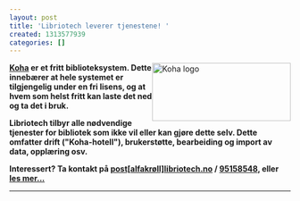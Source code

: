 ```yaml
---
layout: post
title: 'Libriotech leverer tjenestene! '
created: 1313577939
categories: []
---
```

<div style="clear: right; float: right;"><a href="/koha"><img src="/files/img/logo-koha-web.png" height="104" width="248" alt="Koha logo" title="Koha logo"/></a></div>

<div style="font-weight: bold;">

<p><a href="http://koha-community.org/">Koha</a> er et fritt biblioteksystem. Dette innebærer at hele systemet er tilgjengelig under en fri lisens, og at hvem som helst fritt kan laste det ned og ta det i bruk.</p>

<p>Libriotech tilbyr alle nødvendige tjenester for bibliotek som ikke vil eller kan gjøre dette selv. Dette omfatter drift ("Koha-hotell"), brukerstøtte, bearbeiding og import av data, opplæring osv.</p>

<p>Interessert? Ta kontakt på <a href="mailto:post[alfakrøll]libriotech.no">post[alfakrøll]libriotech.no</a> / <a href="tel:95158548">95158548</a>, eller <a href="/koha">les mer...</a></p>

</div>

<hr/>
